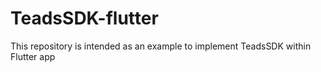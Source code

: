 # TeadsSDK-flutter

This repository is intended as an example to implement TeadsSDK within Flutter app